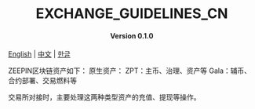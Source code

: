 <h1 align="center">EXCHANGE_GUIDELINES_CN</h1>
<h4 align="center">Version 0.1.0 </h4>

[English](EXCHANGE_GUIDELINES.md) | [中文](EXCHANGE_GUIDELINES_CN.md) | [한글](EXCHANGE_GUIDELINES_KO.md)


ZEEPIN区块链资产如下：
原生资产：
ZPT：主币、治理、资产等
Gala：辅币、合约部署、交易燃料等

交易所对接时，主要处理这两种类型资产的充值、提现等操作。

